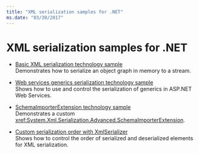 ```yaml
---
title: "XML serialization samples for .NET"
ms.date: "03/30/2017"
---
```

# XML serialization samples for .NET

* [Basic XML serialization technology sample](../../../docs/standard/serialization/basic-serialization-technology-sample.md)  
 Demonstrates how to serialize an object graph in memory to a stream.  
  
* [Web services generics serialization technology sample](../../../docs/standard/serialization/web-services-generics-serialization-technology-sample.md)  
 Shows how to use and control the serialization of generics in ASP.NET Web Services. 

* [SchemaImporterExtension technology sample](../../../docs/standard/serialization/schemaimporterextension-technology-sample.md)  
 Demonstrates a custom <xref:System.Xml.Serialization.Advanced.SchemaImporterExtension>.  
  
* [Custom serialization order with XmlSerializer](../../../docs/standard/serialization/custom-serialization-order-with-xmlserializer.md)  
 Shows how to control the order of serialized and deserialized elements for XML serialization.  
